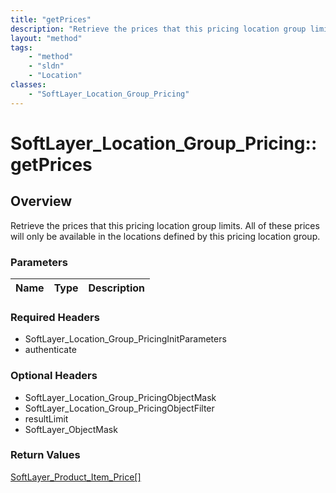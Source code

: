 ```yaml
---
title: "getPrices"
description: "Retrieve the prices that this pricing location group limits. All of these prices will only be available in the locations... "
layout: "method"
tags:
    - "method"
    - "sldn"
    - "Location"
classes:
    - "SoftLayer_Location_Group_Pricing"
---
```

# SoftLayer_Location_Group_Pricing::getPrices
## Overview 
Retrieve the prices that this pricing location group limits. All of these prices will only be available in the locations defined by this pricing location group.

### Parameters 
|Name | Type | Description |
| --- | --- | --- |


### Required Headers
* SoftLayer_Location_Group_PricingInitParameters
* authenticate

### Optional Headers
* SoftLayer_Location_Group_PricingObjectMask
* SoftLayer_Location_Group_PricingObjectFilter
* resultLimit
* SoftLayer_ObjectMask

### Return Values
<a href='/reference/datatypes/SoftLayer_Product_Item_Price'>SoftLayer_Product_Item_Price[] </a>
